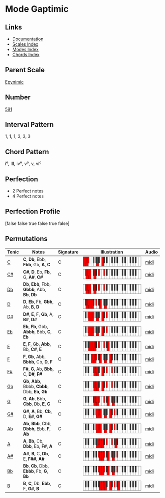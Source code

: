# Mode Gaptimic

## Links

- [Documentation](index.md)
- [Scales Index](Scales.md)
- [Modes Index](Modes.md)
- [Chords Index](Chords.md)

## Parent Scale

[Epynimic](ScaleEpynimic.md)

## Number

[591](https://ianring.com/musictheory/scales/591)

## Interval Pattern

1, 1, 1, 3, 3, 3

## Chord Pattern

i⁰, III, iv⁰, v⁰, v, vi⁰

## Perfection

- 2 Perfect notes
- 4 Perfect notes

## Perfection Profile

[false false true false true false]

## Permutations

| Tonic | Notes | Signature | Illustration | Audio |
|-------|-------|-----------|--------------|-------|
| [C](ModeCNaturalGaptimic.md) | **C**, **Db**, Ebb, **Fbb**, Gb, **A**, **C** | C | ![CNaturalGaptimic](ModeCNaturalGaptimic.png) | [midi](https://github.com/edipermadi/music/blob/main/docs/ModeCNaturalGaptimic.mid?raw=true) |
| [C#](ModeCSharpGaptimic.md) | **C#**, **D**, Eb, **Fb**, G, **A#**, **C#** | C | ![CSharpGaptimic](ModeCSharpGaptimic.png) | [midi](https://github.com/edipermadi/music/blob/main/docs/ModeCSharpGaptimic.mid?raw=true) |
| [Db](ModeDFlatGaptimic.md) | **Db**, **Ebb**, Fbb, **Gbbb**, Abb, **Bb**, **Db** | C | ![DFlatGaptimic](ModeDFlatGaptimic.png) | [midi](https://github.com/edipermadi/music/blob/main/docs/ModeDFlatGaptimic.mid?raw=true) |
| [D](ModeDNaturalGaptimic.md) | **D**, **Eb**, Fb, **Gbb**, Ab, **B**, **D** | C | ![DNaturalGaptimic](ModeDNaturalGaptimic.png) | [midi](https://github.com/edipermadi/music/blob/main/docs/ModeDNaturalGaptimic.mid?raw=true) |
| [D#](ModeDSharpGaptimic.md) | **D#**, **E**, F, **Gb**, A, **B#**, **D#** | C | ![DSharpGaptimic](ModeDSharpGaptimic.png) | [midi](https://github.com/edipermadi/music/blob/main/docs/ModeDSharpGaptimic.mid?raw=true) |
| [Eb](ModeEFlatGaptimic.md) | **Eb**, **Fb**, Gbb, **Abbb**, Bbb, **C**, **Eb** | C | ![EFlatGaptimic](ModeEFlatGaptimic.png) | [midi](https://github.com/edipermadi/music/blob/main/docs/ModeEFlatGaptimic.mid?raw=true) |
| [E](ModeENaturalGaptimic.md) | **E**, **F**, Gb, **Abb**, Bb, **C#**, **E** | C | ![ENaturalGaptimic](ModeENaturalGaptimic.png) | [midi](https://github.com/edipermadi/music/blob/main/docs/ModeENaturalGaptimic.mid?raw=true) |
| [F](ModeFNaturalGaptimic.md) | **F**, **Gb**, Abb, **Bbbb**, Cb, **D**, **F** | C | ![FNaturalGaptimic](ModeFNaturalGaptimic.png) | [midi](https://github.com/edipermadi/music/blob/main/docs/ModeFNaturalGaptimic.mid?raw=true) |
| [F#](ModeFSharpGaptimic.md) | **F#**, **G**, Ab, **Bbb**, C, **D#**, **F#** | C | ![FSharpGaptimic](ModeFSharpGaptimic.png) | [midi](https://github.com/edipermadi/music/blob/main/docs/ModeFSharpGaptimic.mid?raw=true) |
| [Gb](ModeGFlatGaptimic.md) | **Gb**, **Abb**, Bbbb, **Cbbb**, Dbb, **Eb**, **Gb** | C | ![GFlatGaptimic](ModeGFlatGaptimic.png) | [midi](https://github.com/edipermadi/music/blob/main/docs/ModeGFlatGaptimic.mid?raw=true) |
| [G](ModeGNaturalGaptimic.md) | **G**, **Ab**, Bbb, **Cbb**, Db, **E**, **G** | C | ![GNaturalGaptimic](ModeGNaturalGaptimic.png) | [midi](https://github.com/edipermadi/music/blob/main/docs/ModeGNaturalGaptimic.mid?raw=true) |
| [G#](ModeGSharpGaptimic.md) | **G#**, **A**, Bb, **Cb**, D, **E#**, **G#** | C | ![GSharpGaptimic](ModeGSharpGaptimic.png) | [midi](https://github.com/edipermadi/music/blob/main/docs/ModeGSharpGaptimic.mid?raw=true) |
| [Ab](ModeAFlatGaptimic.md) | **Ab**, **Bbb**, Cbb, **Dbbb**, Ebb, **F**, **Ab** | C | ![AFlatGaptimic](ModeAFlatGaptimic.png) | [midi](https://github.com/edipermadi/music/blob/main/docs/ModeAFlatGaptimic.mid?raw=true) |
| [A](ModeANaturalGaptimic.md) | **A**, **Bb**, Cb, **Dbb**, Eb, **F#**, **A** | C | ![ANaturalGaptimic](ModeANaturalGaptimic.png) | [midi](https://github.com/edipermadi/music/blob/main/docs/ModeANaturalGaptimic.mid?raw=true) |
| [A#](ModeASharpGaptimic.md) | **A#**, **B**, C, **Db**, E, **F##**, **A#** | C | ![ASharpGaptimic](ModeASharpGaptimic.png) | [midi](https://github.com/edipermadi/music/blob/main/docs/ModeASharpGaptimic.mid?raw=true) |
| [Bb](ModeBFlatGaptimic.md) | **Bb**, **Cb**, Dbb, **Ebbb**, Fb, **G**, **Bb** | C | ![BFlatGaptimic](ModeBFlatGaptimic.png) | [midi](https://github.com/edipermadi/music/blob/main/docs/ModeBFlatGaptimic.mid?raw=true) |
| [B](ModeBNaturalGaptimic.md) | **B**, **C**, Db, **Ebb**, F, **G#**, **B** | C | ![BNaturalGaptimic](ModeBNaturalGaptimic.png) | [midi](https://github.com/edipermadi/music/blob/main/docs/ModeBNaturalGaptimic.mid?raw=true) |
